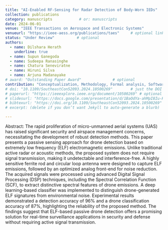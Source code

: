 ```yaml
---
title: "AI-Enabled RF-Sensing for Radar Detection of Body-Worn IEDs"
collection: publications
category: manuscripts            # or: manuscripts
date: 2024-06-01
venue: "IEEE Transactions on Aerospace and Electronic Systems"
venueurl: "https://ieee-aess.org/publications/taes"     # optional link to the conf/journal
status: "Under Review"          # optional
authors:
  - name: Dilshara Herath
    underline: true
  - name: Supun Ganegoda
  - name: Sudeepa Ranasinghe
  - name: Chatura Seneviratne
  - name: Hiruni Silva
  - name: Arjuna Madanayake
# award: "Outstanding Paper Award"              # optional
contribution: "Conceptualization, Methodology, Formal analysis, Software, Validation, Writing – Original Draft, Review & Editing."
# doi: "10.1109/SoutheastCon52093.2024.10500269"        # just the DOI string; we’ll link it
# paperurl: "https://ieeexplore.ieee.org/document/10500269" # optional (keeps existing download links working)
# slidesurl: "https://docs.google.com/presentation/d/1BaOdYa-ahMpI8Iu-KiyQTarcxciEbmkU/edit?usp=drive_link&ouid=118393945755563807099&rtpof=true&sd=true"
# bibtexurl: "https://doi.org/10.1109/SoutheastCon52093.2024.10500269"
# excerpt: (delete if you don’t want Jekyll to auto-generate a blurb)

---
```


Abstract: The rapid proliferation of micro-unmanned aerial systems (UAS) has raised significant security and airspace management concerns, necessitating the development of robust detection methods. This paper presents a passive sensing approach for drone detection based on extremely low frequency (ELF) electromagnetic emissions. Unlike traditional active radar or acoustic methods, the proposed system does not require signal transmission, making it undetectable and interference-free. A highly sensitive ferrite rod and circular loop antenna were designed to capture ELF emissions, followed by an optimized analog front-end for noise reduction. The acquired signals were processed using advanced Digital Signal Processing (DSP) techniques, including the Spectral Correlation Function (SCF), to extract distinctive spectral features of drone emissions. A deep learning-based classifier was implemented to distinguish drone-generated ELF signatures from environmental noise. Experimental results demonstrated a detection accuracy of 96% and a drone classification accuracy of 87%, highlighting the reliability of the proposed method. The findings suggest that ELF-based passive drone detection offers a promising solution for real-time surveillance applications in security and defense without requiring active signal transmission. 